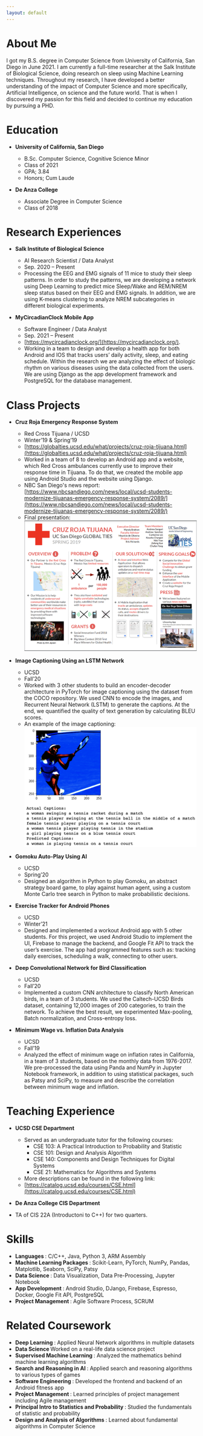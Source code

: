 ```yaml
---
layout: default
---
```


# About Me

I got my B.S. degree in Computer Science from University of California, San Diego in June 2021. I am currently a full-time researcher at the Salk Institute of Biological Science, doing research on sleep using Machine Learning techniques. Throughout my research, I have developed a better understanding of the impact of Computer Science and more specifically, Artificial Intelligence, on science and the future world. That is when I discovered my passion for this field and decided to continue my education by pursuing a PHD. 


# Education

* <b> University of California, San Diego </b>
  * B.Sc. Computer Science, Cognitive Science Minor
  * Class of 2021
  * GPA; 3.84
  * Honors; Cum Laude

* <b> De Anza College </b> 
  * Associate Degree in Computer Science
  * Class of 2018


# Research Experiences

* <b> Salk Institute of Biological Science </b>
  * AI Research Scientist / Data Analyst
  * Sep. 2020 – Present	        
  * Processing the EEG and EMG signals of 11 mice to study their sleep patterns. In order to study the patterns, we are developing a network using Deep Learning to predict mice Sleep/Wake and REM/NREM sleep status based on their EEG and EMG signals. In addition, we are using K-means clustering to analyze NREM subcategories in different biological experiments. 

* <b> MyCircadianClock Mobile App </b>
  * Software Engineer / Data Analyst
  * Sep. 2021 – Present
  * [https://mycircadianclock.org/](https://mycircadianclock.org/).
  * Working in a team to design and develop a health app for both Android and IOS that tracks users’ daily activity, sleep, and eating schedule. Within the research we are analyzing the effect of biologic rhythm on various diseases using the data collected from the users. We are using Django as the app development framework and PostgreSQL for the database management.


# Class Projects

* <b> Cruz Roja Emergency Response System </b>
  * Red Cross Tijuana / UCSD
  * Winter’19 & Spring’19
  * [https://globalties.ucsd.edu/what/projects/cruz-roja-tijuana.html](https://globalties.ucsd.edu/what/projects/cruz-roja-tijuana.html)
  * Worked in a team of 8 to develop an Android app and a website, which Red Cross ambulances currently use to improve their response time in Tijuana. To do that, we created the mobile app using Android Studio and the website using Django.
  * NBC San Diego's news report: [https://www.nbcsandiego.com/news/local/ucsd-students-modernize-tijuanas-emergency-response-system/2089/](https://www.nbcsandiego.com/news/local/ucsd-students-modernize-tijuanas-emergency-response-system/2089/) 
  * Final presentation:
![Cruz Roja Poster](cruz_roja_poster.png)

* <b> Image Captioning Using an LSTM Network </b>
  * UCSD
  * Fall’20
  * Worked with 3 other students to build an encoder-decoder architecture in PyTorch for image captioning using the dataset from the COCO repository. We used CNN to encode the images, and Recurrent Neural Network (LSTM) to generate the captions. At the end, we quantified the quality of text generation by calculating BLEU scores.
  * An example of the image captioning: 
![Image Capt](image_capt.png)


* <b>Gomoku Auto-Play Using AI </b>
  * UCSD
  * Spring’20
  * Designed an algorithm in Python to play Gomoku, an abstract strategy board game, to play against human agent, using a custom Monte Carlo tree search in Python to make probabilistic decisions. 

* <b> Exercise Tracker for Android Phones </b>
  * UCSD
  * Winter’21
  * Designed and implemented a workout Android app with 5 other students. For this project, we used Android Studio to implement the UI, Firebase to manage the backend, and Google Fit API to track the user’s exercise. The app had programmed features such as: tracking daily exercises, scheduling a walk, connecting to other users.

* <b> Deep Convolutional Network for Bird Classification </b>
  * UCSD
  * Fall’20
  * Implemented a custom CNN architecture to classify North American birds, in a team of 3 students. We used the Caltech-UCSD Birds dataset, containing 12,000 images of 200 categories, to train the network. To achieve the best result, we experimented Max-pooling, Batch normalization, and Cross-entropy loss. 

* <b> Minimum Wage vs. Inflation Data Analysis </b>
  * UCSD	                
  * Fall’19
  * Analyzed the effect of minimum wage on inflation rates in California, in a team of 3 students, based on the monthly data from 1976-2017. We pre-processed the data using Panda and NumPy in Jupyter Notebook framework, in addition to using statistical packages, such as Patsy and SciPy, to measure and describe the correlation between minimum wage and inflation.  


# Teaching Experience

* <b> UCSD CSE Department </b>
  * Served as an undergraduate tutor for the following courses:
    * CSE 103: A Practical Introduction to Probability and Statistic
    * CSE 101: Design and Analysis Algorithm
    * CSE 140: Components and Design Techniques for Digital Systems
    * CSE 21: Mathematics for Algorithms and Systems
  * More descriptions can be found in the following link: 
  * [https://catalog.ucsd.edu/courses/CSE.html](https://catalog.ucsd.edu/courses/CSE.html)

 * <b> De Anza College CIS Department </b>
  * TA of CIS 22A (Introductoni to C++) for two quarters.  


# Skills
* <b> Languages </b>: C/C++, Java, Python 3, ARM Assembly
* <b> Machine Learning Packages </b>: Scikit-Learn, PyTorch, NumPy, Pandas, Matplotlib, Seaborn, SciPy, Patsy
* <b> Data Science </b>: Data Visualization, Data Pre-Processing, Jupyter Notebook
* <b> App Development </b>: Android Studio, DJango, Firebase, Espresso, Docker, Google Fit API, PostgreSQL
* <b> Project Management </b>: Agile Software Process, SCRUM

# Related Coursework
* <b> Deep Learning </b>: Applied Neural Network algorithms in multiple datasets
* <b> Data Science </b>Worked on a real-life data science project 
* <b> Supervised Machine Learning </b>: Analyzed the mathematics behind machine learning algorithms
* <b> Search and Reasoning in AI </b>: Applied search and reasoning algorithms to various types of games 
* <b> Software Engineering </b>: Developed the frontend and backend of an Android fitness app 
* <b> Project Management </b>: Learned principles of project management including Agile management 
* <b> Principal Intro to Statistics and Probability </b>: Studied the fundamentals of statistic and probability 
* <b> Design and Analysis of Algorithms </b>: Learned about fundamental algorithms in Computer Science

